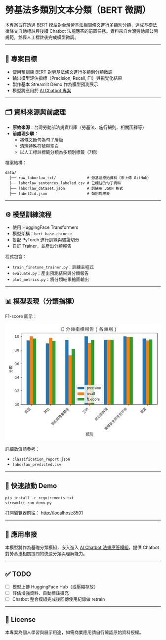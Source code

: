 # 勞基法多類別文本分類（BERT 微調）

本專案旨在透過 BERT 模型對台灣勞基法相關條文進行多類別分類，達成基礎法律條文自動標註與後續 Chatbot 法規應答的前置任務。資料來自台灣勞動部公開規範，並經人工標註後完成模型微調。

---

## 📌 專案目標

- 使用預訓練 BERT 對勞基法條文進行多類別分類微調
- 輸出模型評估指標（Precision, Recall, F1）與視覺化結果
- 製作基本 Streamlit Demo 作為模型預測展示
- 模型將應用於 [AI Chatbot 專案](https://github.com/HUEI-JYUN-DEBBY-YEH/AI_Chatbot)

---

## 🗂️ 資料來源與前處理

- **原始來源**：台灣勞動部法規資料庫（勞基法、施行細則、相關函釋等）
- **前處理步驟**：
  - 將條文斷句為句子層級
  - 清理特殊符號與空白
  - 以人工標註標籤分類為多類別標籤（7類）

檔案結構：
```
data/
  ├── raw_laborlaw_txt/              # 勞基法原始資料（未上傳 GitHub）
  ├── laborlaw_sentences_labeled.csv # 已標註的句子資料
  ├── laborlaw_dataset.json          # 訓練用 JSON 格式
  ├── label2id.json                  # 類別對應表
```

---

## ⚙️ 模型訓練流程

- 使用 HuggingFace Transformers
- 模型架構：`bert-base-chinese`
- 搭配 PyTorch 進行訓練與驗證切分
- 自訂 Trainer，並產出分類報告

程式包含：
- `train_finetune_trainer.py`：訓練主程式
- `evaluate.py`：產出預測結果與分類報告
- `plot_metrics.py`：將分類結果繪圖輸出

---

## 📊 模型表現（分類指標）

F1-score 圖示：

![metrics](data/metrics_plot.png)

詳細數值請參考：
- `classification_report.json`
- `laborlaw_predicted.csv`

---

## 🚀 快速啟動 Demo

```
pip install -r requirements.txt
streamlit run demo.py
```

打開瀏覽器前往： [http://localhost:8501](http://localhost:8501)

---

## 🔗 應用串接

本模型將作為基礎分類模組，嵌入進入 [AI Chatbot 法規應答模組](https://github.com/HUEI-JYUN-DEBBY-YEH/AI_Chatbot)，提供 Chatbot 對勞基法相關提問的快速分類與理解能力。

---

## ✅ TODO

- [ ] 模型上傳 HuggingFace Hub（或壓縮存放）
- [ ] 評估增強資料、自動標註擴充
- [ ] Chatbot 整合模組完成後回傳使用紀錄做 retrain

---

## 📜 License

本專案為個人學習與展示用途，如需商業應用請自行確認原始資料授權。